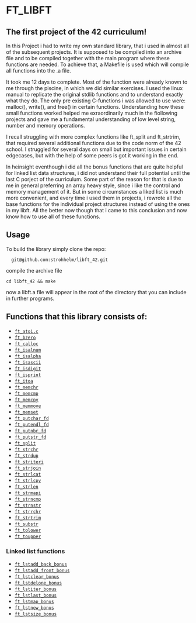 # FT_LIBFT
## The first project of the 42 curriculum!
In this Project i had to write my own standard library, that i used in almost all of the subsequent projects.
It is supposed to be compiled into an archive file and to be compiled together with the main program where these functions are needed.
To achieve that, a Makefile is used which will compile all functions into the .a file.

It took me 12 days to complete. Most of the function were already known to me through the piscine, in which we did similar exercises.
I used the linux manual to replicate the original stdlib functions and to understand exactly what they do.
The only pre existing C-functions i was allowed to use were: malloc(), write(), and free() in certain functions.
Understanding how these small functions worked helped me exraordinarily much in the fiollowing projects and gave me a fundamental understanding
of low level string, number and memory operations.

I recall struggling with more complex functions like ft_split and ft_strtrim, that required several additional functions due to the code norm of the 42 school.
I struggled for several days on small but important issues in certain edgecases, but with the help of some peers is got it working in the end.

In heinsight eventhough i did all the bonus functions that are quite helpful for linked list data structures, i did not understand their full potential until the last C porject of the curriculum.
Some part of the reason for that is due to me in general preferring an array heavy style, since i like the control and memory management of it. But in some circumstances a liked list is much more
convenient, and every time i used them in projects, i rewrote all the base functions for the individual project structures instead of using the ones in my libft.
All the better now though that i came to this conclusion and now know how to use all of these functions.

## Usage
To build the library simply clone the repo:
```
  git@github.com:strohhelm/libft_42.git
```
compile the archive file

```
cd libft_42 && make
```
now a libft.a file will appear in the root of the directory that you can include in further programs.

## Functions that this library consists of:
* [`ft_atoi.c`](src/ft_atoi.c)
* [`ft_bzero`](src/ft_bzero.c)
* [`ft_calloc`](src/ft_calloc.c)
* [`ft_isalnum`](src/ft_isalnum.c)
* [`ft_isalpha`](src/ft_isalpha.c)
* [`ft_isascii`](src/ft_isascii.c)
* [`ft_isdigit`](src/ft_isdigit.c)
* [`ft_isprint`](src/ft_isprint.c)
* [`ft_itoa`](src/ft_itoa.c)
* [`ft_memchr`](src/ft_memchr.c)
* [`ft_memcmp`](src/ft_memcmp.c)
* [`ft_memcpy`](src/ft_memcpy.c)
* [`ft_memmove`](src/ft_memmove.c)
* [`ft_memset`](src/ft_memset.c)
* [`ft_putchar_fd`](src/ft_putchar_fd.c)
* [`ft_putendl_fd`](src/ft_putendl_fd.c)
* [`ft_putnbr_fd`](src/ft_putnbr_fd.c)
* [`ft_putstr_fd`](src/ft_putstr_fd.c)
* [`ft_split`](src/ft_split.c)
* [`ft_strchr`](src/ft_strchr.c)
* [`ft_strdup`](src/ft_strdup.c)
* [`ft_striteri`](src/ft_striteri.c)
* [`ft_strjoin`](src/ft_strjoin.c)
* [`ft_strlcat`](src/ft_strlcat.c)
* [`ft_strlcpy`](src/ft_strlcpy.c)
* [`ft_strlen`](src/ft_strlen.c)
* [`ft_strmapi`](src/ft_strmapi.c)
* [`ft_strncmp`](src/ft_strncmp.c)
* [`ft_strnstr`](src/ft_strnstr.c)
* [`ft_strrchr`](src/ft_strrchr.c)
* [`ft_strtrim`](src/ft_strtrim.c)
* [`ft_substr`](src/ft_substr.c)
* [`ft_tolower`](src/ft_tolower.c)
* [`ft_toupper`](src/ft_toupper.c)

### Linked list functions
* [`ft_lstadd_back_bonus`](src/ft_lstadd_back_bonus.c)
* [`ft_lstadd_front_bonus`](src/ft_lstadd_front_bonus.c)
* [`ft_lstclear_bonus`](src/ft_lstclear_bonus.c)
* [`ft_lstdelone_bonus`](src/ft_lstdelone_bonus.c)
* [`ft_lstiter_bonus`](src/ft_lstiter_bonus.c)
* [`ft_lstlast_bonus`](src/ft_lstlast_bonus.c)
* [`ft_lstmap_bonus`](src/ft_lstmap_bonus.c)
* [`ft_lstnew_bonus`](src/ft_lstnew_bonus.c)
* [`ft_lstsize_bonus`](src/ft_lstsize_bonus.c)
